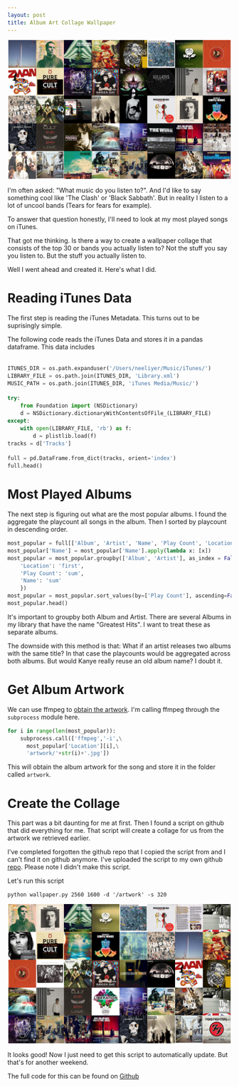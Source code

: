 ```yaml
---
layout: post
title: Album Art Collage Wallpaper
---
```


<div style="text-align: center"><img src="/images/album_art/original_wallpaper.jpg" width="500" /></div>

I'm often asked: "What music do you listen to?". And I'd like to say something cool like 'The Clash' or 'Black Sabbath'. But in reality I listen to a lot of uncool bands (Tears for fears for example).

To answer that question honestly, I'll need to look at my most played songs on iTunes. 

That got me thinking. Is there a way to create a wallpaper collage that consists of the top 30 or bands you actually listen to? Not the stuff you say you listen to. But the stuff you actually listen to. 

Well I went ahead and created it. Here's what I did. 

# Reading iTunes Data

The first step is reading the iTunes Metadata. This turns out to be suprisingly simple. 

The following code reads the iTunes Data and stores it in a pandas dataframe. This data includes

```python

ITUNES_DIR = os.path.expanduser('/Users/neeliyer/Music/iTunes/')
LIBRARY_FILE = os.path.join(ITUNES_DIR, 'Library.xml')
MUSIC_PATH = os.path.join(ITUNES_DIR, 'iTunes Media/Music/')

try:
	from Foundation import (NSDictionary)
	d = NSDictionary.dictionaryWithContentsOfFile_(LIBRARY_FILE)
except:
	with open(LIBRARY_FILE, 'rb') as f:
		d = plistlib.load(f)
tracks = d['Tracks']

full = pd.DataFrame.from_dict(tracks, orient='index')
full.head()
```

# Most Played Albums

The next step is figuring out what are the most popular albums. I found the aggregate the playcount all songs in the album. Then I sorted by playcount in descending order. 

```python
most_popular = full[['Album', 'Artist', 'Name', 'Play Count', 'Location']]
most_popular['Name'] = most_popular['Name'].apply(lambda x: [x])
most_popular = most_popular.groupby(['Album', 'Artist'], as_index = False).agg({
	'Location': 'first',
	'Play Count': 'sum',
	'Name': 'sum'
	})
most_popular = most_popular.sort_values(by=['Play Count'], ascending=False)
most_popular.head()
```
It's important to groupby both Album and Artist. There are several Albums in my library that have the name "Greatest Hits". I want to treat these as separate albums. 

The downside with this method is that: What if an artist releases two albums with the same title? In that case the playcounts would be aggregated across both albums. But would Kanye really reuse an old album name? I doubt it. 

# Get Album Artwork

We can use ffmpeg to [obtain the artwork](https://stackoverflow.com/questions/13592709/retrieve-album-art-using-ffmpeg). I'm calling ffmpeg through the `subprocess` module here. 

```python
for i in range(len(most_popular)):
	subprocess.call(['ffmpeg','-i',\
	  most_popular['Location'][i],\
	  'artwork/'+str(i)+'.jpg'])
```

This will obtain the album artwork for the song and store it in the folder called `artwork`.

# Create the Collage

This part was a bit daunting for me at first. Then I found a script on github that did everything for me. That script will create a collage for us from the artwork we retrieved earlier. 

I've completed forgotten the github repo that I copied the script from and I can't find it on github anymore. I've uploaded the script to my own github [repo](https://github.com/spiyer99/album_artwork/blob/master/wallpaper.py). Please note I didn't make this script. 

Let's run this script

```
python wallpaper.py 2560 1600 -d '/artwork' -s 320
```

<div style="text-align: center"><img src="/images/album_art/created_wallpaper.jpg" width="500" /></div>

It looks good! Now I just need to get this script to automatically update. But that's for another weekend. 

The full code for this can be found on [Github](https://github.com/spiyer99/album_artwork)






